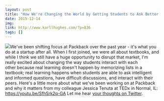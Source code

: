 ```yaml
---
layout: post
title: "How We're Changing the World by Getting Students to Ask Better Questions"
date: 2015-12-14
img: 
link: http://www.karllhughes.com/?p=836
tags: []
---
```

![](https://i.imgur.com/TZOsRlwm.png)We've been shifting focus at Packback over the past year - it's what you do at a startup after all. When I first joined, we were all about textbooks, and while I think we still have a huge opportunity to disrupt that market, I'm really excited about changing the way students interact with each other because real learning doesn't happen by memorizing lists in a textbook; real learning happens when students are able to ask intelligent and informed questions, have difficult discussions, and interact with their peers. Here's a little more about what we've been working on at Packback and why it matters from my colleague Jessica Tenuta at TEDx in Normal, IL: https://youtu.be/SfhSrk2q-GA Let me hear [your thoughts on Twitter](http://twitter.com/karllhughes).
